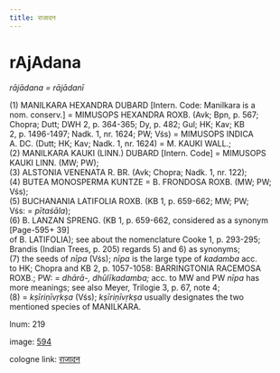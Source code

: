 ```yaml
---
title: राजादन
---
```


# rAjAdana

<i>rājādana = rājādanī</i>  <div n="P" />(1) <bot>MANILKARA HEXANDRA DUBARD</bot> [Intern. Code: Manilkara is a <div n="lb" />nom. conserv.] = <bot>MIMUSOPS HEXANDRA ROXB.</bot> (Avk; Bpn, p. 567; <div n="lb" />Chopra; Dutt; DWH 2, p. 364-365; Dy, p. 482; Gul; HK; Kav; KB <div n="lb" />2, p. 1496-1497; Nadk. 1, nr. 1624; PW; Vśs) = <bot>MIMUSOPS INDICA <div n="lb" />A. DC.</bot> (Dutt; HK; Kav; Nadk. 1, nr. 1624) = <bot>M. KAUKI WALL.</bot>; <div n="P" />(2) <bot>MANILKARA KAUKI (LINN.) DUBARD</bot> [Intern. Code] = <bot>MIMUSOPS <div n="lb" />KAUKI LINN.</bot> (MW; PW); <div n="P" />(3) <bot>ALSTONIA VENENATA R. BR.</bot> (Avk; Chopra; Nadk. 1, nr. 122); <div n="P" />(4) <bot>BUTEA MONOSPERMA KUNTZE</bot> = <bot>B. FRONDOSA ROXB.</bot> (MW; PW; <div n="lb" />Vśs); <div n="P" />(5) <bot>BUCHANANIA LATIFOLIA ROXB.</bot> (KB 1, p. 659-662; MW; PW; <div n="lb" />Vśs: = <i>pītaśāla</i>); <div n="P" />(6) <bot>B. LANZAN SPRENG.</bot> (KB 1, p. 659-662, considered as a synonym [Page-595+ 39] <div n="lb" />of <bot>B. LATIFOLIA</bot>); see about the nomenclature Cooke 1, p. 293-295; <div n="lb" />Brandis (Indian Trees, p. 205) regards 5) and 6) as synonyms; <div n="P" />(7) the seeds of <i>nīpa</i> (Vśs); <i>nīpa</i> is the large type of <i>kadamba</i> acc. <div n="lb" />to HK; Chopra and KB 2, p. 1057-1058: <bot>BARRINGTONIA RACEMOSA <div n="lb" />ROXB.</bot>; PW: = <i>dhārā-, dhūlīkadamba;</i> acc. to MW and PW <i>nīpa</i> has <div n="lb" />more meanings; see also Meyer, Trilogie 3, p. 67, note 4; <div n="P" />(8) = <i>kṣīriṇīvṛkṣa</i> (Vśs); <i>kṣīriṇīvṛkṣa</i> usually designates the two <div n="lb" />mentioned species of <bot>MANILKARA.</bot>

lnum: 219

image: [594](https://www.sanskrit-lexicon.uni-koeln.de/scans/csl-apidev/servepdf.php?dict=snp&page=594)

cologne link: [राजादन](https://sanskrit-lexicon.uni-koeln.de/scans/csl-apidev/getword.php?dict=snp&key=राजादन)

